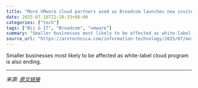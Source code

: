 ```yaml
---
title: "More VMware cloud partners axed as Broadcom launches new invite-only program"
date: 2025-07-16T22:20:33+08:00
categories: ["tech"]
tags: ["Biz & IT", "Broadcom", "vmware"]
summary: "Smaller businesses most likely to be affected as white-label cloud program is also ending."
source_url: "https://arstechnica.com/information-technology/2025/07/more-vmware-cloud-partners-axed-as-broadcom-launches-new-invite-only-program/"
---
```


Smaller businesses most likely to be affected as white-label cloud program is also ending.

---

*来源: [原文链接](https://arstechnica.com/information-technology/2025/07/more-vmware-cloud-partners-axed-as-broadcom-launches-new-invite-only-program/)*
